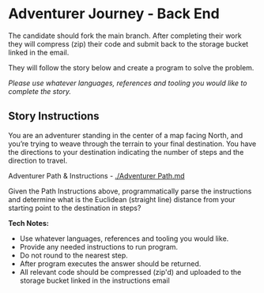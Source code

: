 # Adventurer Journey - Back End
The candidate should fork the main branch. After completing their work they will compress (zip) their code and submit back to the storage bucket linked in the email.

They will follow the story below and create a program to solve the problem.

*Please use whatever languages, references and tooling you would like to complete the story.*

## Story Instructions
You are an adventurer standing in the center of a map facing North, and you’re trying to weave through the terrain to your final destination. You have the directions to your destination indicating the number of steps and the direction to travel.

Adventurer Path & Instructions - [./Adventurer Path.md](./Adventurer%20Path.md)

Given the Path Instructions above, programmatically parse the instructions and determine what is the Euclidean (straight line) distance from your starting point to the destination in steps?

**Tech Notes:**
- Use whatever languages, references and tooling you would like.
- Provide any needed instructions to run program.
- Do not round to the nearest step.
- After program executes the answer should be returned.
- All relevant code should be compressed (zip'd) and uploaded to the storage bucket linked in the instructions email